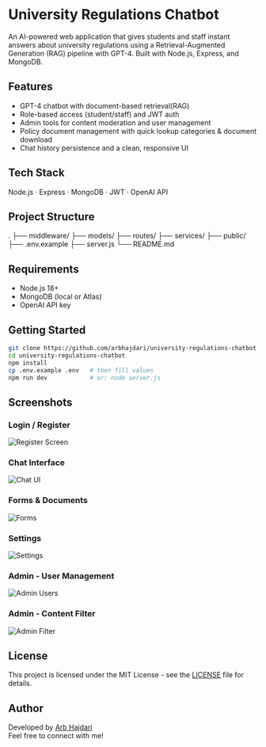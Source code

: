 # University Regulations Chatbot

An AI-powered web application that gives students and staff instant answers about university regulations using a Retrieval-Augmented Generation (RAG) pipeline with GPT-4. Built with Node.js, Express, and MongoDB.

## Features
- GPT-4 chatbot with document-based retrieval(RAG)
- Role-based access (student/staff) and JWT auth
- Admin tools for content moderation and user management
- Policy document management with quick lookup categories & document download
- Chat history persistence and a clean, responsive UI

## Tech Stack
Node.js · Express · MongoDB · JWT · OpenAI API

## Project Structure
.
├── middleware/
├── models/
├── routes/
├── services/
├── public/
├── .env.example
├── server.js
└── README.md

## Requirements
- Node.js 18+
- MongoDB (local or Atlas)
- OpenAI API key

## Getting Started
```bash 
git clone https://github.com/arbhajdari/university-regulations-chatbot.git
cd university-regulations-chatbot
npm install
cp .env.example .env   # then fill values
npm run dev            # or: node server.js 
```

## Screenshots

### Login / Register
![Register Screen](docs/screenshots/register.png)

### Chat Interface
![Chat UI](docs/screenshots/chat-ui.png)

### Forms & Documents
![Forms](docs/screenshots/forms.png)

### Settings
![Settings](docs/screenshots/settings.png)

### Admin - User Management
![Admin Users](docs/screenshots/admin-users.png)

### Admin - Content Filter
![Admin Filter](docs/screenshots/admin-filter.png)


## License
This project is licensed under the MIT License - see the [LICENSE](LICENSE) file for details.

## Author
Developed by [Arb Hajdari](https://www.linkedin.com/in/arbhajdari)  
Feel free to connect with me!
